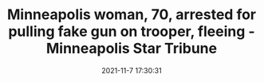 ---
"title": "Minneapolis woman, 70, arrested for pulling fake gun on trooper, fleeing - Minneapolis Star Tribune"
"date": "2021-11-7 17:30:31"
"feed_name": "GOOGLENEWSCONSTRUCTION"
"feed_website": "https://news.google.com/search?q=construction%2Bincident&hl=en-US&gl=US&ceid=US:en"
"feed_rss": "https://news.google.com/rss/search?q=construction%2Bincident&hl=en-US&gl=US&ceid=US:en"
"link": "https://www.startribune.com/minneapolis-woman-70-arrested-for-pulling-fake-gun-on-trooper-fleeing/600113940/"
"source": "{'href': 'https://www.startribune.com', 'title': 'Minneapolis Star Tribune'}"
"file": "_posts/2021-1-1-e834df645884356107e6baeb5901c0a62422e15f.md"
"accident": "0"
"drilling": "0"
"dead": "0"
"injured": "0"
"arrested": "0"
"place": "unknown place"
"where": "unknown site"
"causes": "unknown"
"place_uri": "unknown place"
---
